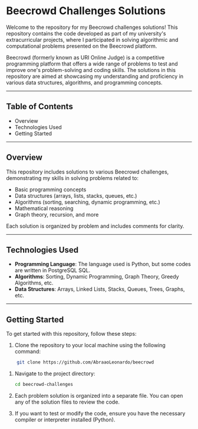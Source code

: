 # Beecrowd Challenges Solutions

Welcome to the repository for my Beecrowd challenges solutions! This repository contains the code developed as part of my university's extracurricular projects, where I participated in solving algorithmic and computational problems presented on the Beecrowd platform.

Beecrowd (formerly known as URI Online Judge) is a competitive programming platform that offers a wide range of problems to test and improve one's problem-solving and coding skills. The solutions in this repository are aimed at showcasing my understanding and proficiency in various data structures, algorithms, and programming concepts.

---

## Table of Contents

- Overview
- Technologies Used
- Getting Started


---

## Overview

This repository includes solutions to various Beecrowd challenges, demonstrating my skills in solving problems related to:

- Basic programming concepts
- Data structures (arrays, lists, stacks, queues, etc.)
- Algorithms (sorting, searching, dynamic programming, etc.)
- Mathematical reasoning
- Graph theory, recursion, and more

Each solution is organized by problem and includes comments for clarity.

---

## Technologies Used

- **Programming Language**: The language used is Python, but some codes are written in PostgreSQL SQL.
- **Algorithms**: Sorting, Dynamic Programming, Graph Theory, Greedy Algorithms, etc.
- **Data Structures**: Arrays, Linked Lists, Stacks, Queues, Trees, Graphs, etc.

---
## Getting Started

To get started with this repository, follow these steps:

1. Clone the repository to your local machine using the following command:
    
```bash
	git clone https://github.com/AbraaoLeonardo/beecrowd
``` 
1. Navigate to the project directory:
    ```bash  
    cd beecrowd-challenges
    ```
    
3. Each problem solution is organized into a separate file. You can open any of the solution files to review the code.
    
4. If you want to test or modify the code, ensure you have the necessary compiler or interpreter installed (Python).
